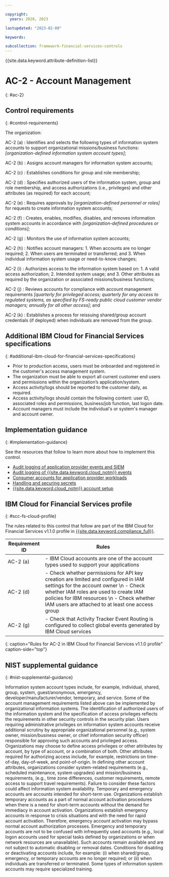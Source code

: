 ```yaml
---

copyright:
  years: 2020, 2023

lastupdated: "2023-02-08"

keywords:

subcollection: framework-financial-services-controls
---
```


{{site.data.keyword.attribute-definition-list}}

               
# AC-2 - Account Management
{: #ac-2}

## Control requirements
{: #control-requirements}

The organization:

AC-2 (a)
    : Identifies and selects the following types of information system accounts to support organizational missions/business functions: _[organization-defined information system account types]_;

AC-2 (b)
    : Assigns account managers for information system accounts;

AC-2 (c)
    : Establishes conditions for group and role membership;

AC-2 (d)
    : Specifies authorized users of the information system, group and role membership, and access authorizations (i.e., privileges) and other attributes (as required) for each account;

AC-2 (e)
    : Requires approvals by _[organization-defined personnel or roles]_ for requests to create information system accounts;

AC-2 (f)
    : Creates, enables, modifies, disables, and removes information system accounts in accordance with _[organization-defined procedures or conditions]_;

AC-2 (g)
    : Monitors the use of information system accounts;

AC-2 (h)
    : Notifies account managers:
      1. When accounts are no longer required;
      2. When users are terminated or transferred; and
      3. When individual information system usage or need-to-know changes;

AC-2 (i)
    : Authorizes access to the information system based on:
      1. A valid access authorization;
      2. Intended system usage; and
      3. Other attributes as required by the organization or associated missions/business functions;

AC-2 (j)
    : Reviews accounts for compliance with account management requirements _[quarterly for privileged access; quarterly for any access to regulated systems, as specified by FS-ready public cloud customer vendor managers; annually for all other access]_; and

AC-2 (k)
    : Establishes a process for reissuing shared/group account credentials (if deployed) when individuals are removed from the group.

## Additional IBM Cloud for Financial Services specifications
{: #additional-ibm-cloud-for-financial-services-specifications}

- Prior to production access, users must be onboarded and registered in the customer's access management system.
- The organization must be able to export all current customer end users and permissions within the organization’s application/system.
- Access activity/logs should be reported to the customer daily, as required.
- Access activity/logs should contain the following content: user ID, associated roles and permissions, business/job function, last logon date.
- Account managers must include the individual's or system's manager and account owner.

## Implementation guidance
{: #implementation-guidance}

See the resources that follow to learn more about how to implement this control.

- [Audit logging of application provider events and SIEM](/docs/framework-financial-services?topic=framework-financial-services-shared-logging-audit-provider)
- [Audit logging of {{site.data.keyword.cloud_notm}} events](/docs/framework-financial-services?topic=framework-financial-services-shared-logging-audit)
- [Consumer accounts for application provider workloads](/docs/framework-financial-services?topic=framework-financial-services-shared-account-consumer)
- [Handling and securing secrets](/docs/framework-financial-services?topic=framework-financial-services-shared-secrets)
- [{{site.data.keyword.cloud_notm}} account setup](/docs/framework-financial-services?topic=framework-financial-services-shared-account-setup)

## IBM Cloud for Financial Services profile
{: #scc-fs-cloud-profile}

The rules related to this control that follow are part of the IBM Cloud for Financial Services v1.1.0 profile in [{{site.data.keyword.compliance_full}}](/docs/security-compliance?topic=security-compliance-getting-started).

| Requirement ID | Rules |
|----------------|-------|
| AC-2 (a) | - IBM Cloud accounts are one of the account types used to support your applications | 
| AC-2 (d) | - Check whether permissions for API key creation are limited and configured in IAM settings for the account owner \n - Check whether IAM roles are used to create IAM policies for IBM resources \n - Check whether IAM users are attached to at least one access group | 
| AC-2 (g) | - Check that Activity Tracker Event Routing is configured to collect global events generated by IBM Cloud services | 
{: caption="Rules for AC-2 in IBM Cloud for Financial Services v1.1.0 profile" caption-side="top"}

## NIST supplemental guidance
{: #nist-supplemental-guidance}

Information system account types include, for example, individual, shared, group, system, guest/anonymous, emergency, developer/manufacturer/vendor, temporary, and service. Some of the account management requirements listed above can be implemented by organizational information systems. The identification of authorized users of the information system and the specification of access privileges reflects the requirements in other security controls in the security plan. Users requiring administrative privileges on information system accounts receive additional scrutiny by appropriate organizational personnel (e.g., system owner, mission/business owner, or chief information security officer) responsible for approving such accounts and privileged access. Organizations may choose to define access privileges or other attributes by account, by type of account, or a combination of both. Other attributes required for authorizing access include, for example, restrictions on time-of-day, day-of-week, and point-of-origin. In defining other account attributes, organizations consider system-related requirements (e.g., scheduled maintenance, system upgrades) and mission/business requirements, (e.g., time zone differences, customer requirements, remote access to support travel requirements). Failure to consider these factors could affect information system availability. Temporary and emergency accounts are accounts intended for short-term use. Organizations establish temporary accounts as a part of normal account activation procedures when there is a need for short-term accounts without the demand for immediacy in account activation. Organizations establish emergency accounts in response to crisis situations and with the need for rapid account activation. Therefore, emergency account activation may bypass normal account authorization processes. Emergency and temporary accounts are not to be confused with infrequently used accounts (e.g., local logon accounts used for special tasks defined by organizations or when network resources are unavailable). Such accounts remain available and are not subject to automatic disabling or removal dates. Conditions for disabling or deactivating accounts include, for example: (i) when shared/group, emergency, or temporary accounts are no longer required; or (ii) when individuals are transferred or terminated. Some types of information system accounts may require specialized training.





